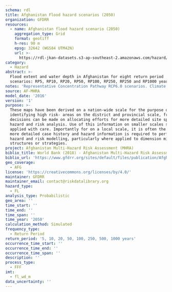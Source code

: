```yaml
---
schema: rdl
title: Afghanistan Flood hazard scenarios (2050)
organization: GFDRR
resources:
  - name: Afghanistan flood hazard scenario (2050)
    aggregation_type: Grid
    format: geotiff
    h-res: 90 m
    epsg: 32642 (WGS84 UTM42N)
    url: >-
      https://rdl-jkan-datasets.s3-ap-southeast-2.amazonaws.com/hazard/hzd-afg-fl-2050.zip
category:
  - Hazard
abstract: >-
  Flood extent and water depth in Afghanistan for eight return period
  scenarios: RP5, RP10, RP20, RP50, RP100, RP250, RP250 and RP1000 years.
notes: 'Representative Concentration Pathway RCP6.0 scenarios. Climate projections for 2050 were drawn from an ensemble of five global climate models (GCMs), to determine how precipitation and snowfall may increase or decrease. Three GCMs (GFDL, HadGEM, and NorESM) indicate  an increase in rainfall plus snowmelt, and two GCMs indicate a decrease in rainfall  plus snow melt (IPSL and Miroc). In other words, there does not appear to be a clear concept of climate change impacts on the Afghanistan hydrometeorology. In order to be conservative, the risk analysis for the year 2050 was conducted taking a relatively “dry” GCM (IPSL) for drought risk analysis and a relatively “wet” GCM (NorESM) for ﬂood risk analysis.'
source: AF-MHRA
model_date: '2016'
version: '1'
purpose: >-
  These maps have been derived on a nation-wide scale for the purpose of
  identifying high risk- areas on the district and provincial scale, from which
  decisions can be made on allocating efforts for more detailed site specific
  hazard and risk analysis. Use of this information on smaller scales should be
  applied with care. Importantly for on a local scale, it is often the case that
  more detailed case history and hazard information is required to perform such
  hazard and risk modelling, particularly where applied to dimension mitigation
  structures or strategies.
project: Afghanistan Multi-Hazard Risk Assessment (MHRA)
biblio_title: World Bank (2018) - Afghanistan Multi-Hazard Risk Assessment
biblio_url: 'https://www.gfdrr.org/sites/default/files/publication/Afghanistan_MHRA.pdf'
geo_coverage:
  - AFG
license: 'https://creativecommons.org/licenses/by/4.0/'
maintainer: GFDRR
maintainer_email: contact@riskdatalibrary.org
hazard_type:
  - FL
analysis_type: Probabilistic
geo_area: ''
time_start: ''
time_end: ''
time_span: ''
time_year: '2050'
calculation_method: Simulated
frequency_type:
  - Return Period
return_period: '5, 10, 20, 50, 100, 250, 500, 1000 years'
occurrence_time_start: ''
occurrence_time_end: ''
occurrence_time_span: ''
description: ''
process_type:
  - FFF
imt:
  - fl_wd_m
data_uncertainty: ''
---
```

